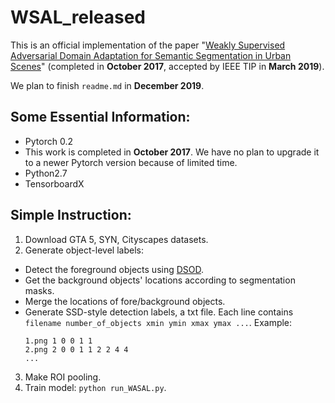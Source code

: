 # WSAL_released

This is an official implementation of the paper "[Weakly Supervised Adversarial Domain Adaptation for Semantic Segmentation in Urban Scenes](https://arxiv.org/abs/1904.09092)" (completed in **October 2017**, accepted by IEEE TIP in **March 2019**).

We plan to finish ```readme.md``` in **December 2019**. 

## Some Essential Information:

- Pytorch 0.2
 - This work is completed in **October 2017**. We have no plan to upgrade it to a newer Pytorch version because of limited time.
- Python2.7
- TensorboardX


## Simple Instruction:
1. Download GTA 5, SYN, Cityscapes datasets.
2. Generate object-level labels:
 - Detect the foreground objects using [DSOD](https://github.com/szq0214/DSOD).
 - Get the background objects' locations according to segmentation masks.
 - Merge the locations of fore/background objects.
 - Generate SSD-style detection labels, a txt file. Each line contains ```filename number_of_objects xmin ymin xmax ymax ...```. 
   Example:
   ```
   1.png 1 0 0 1 1 
   2.png 2 0 0 1 1 2 2 4 4
   ...
   ```
3. Make ROI pooling.
4. Train model: ```python run_WASAL.py```.
